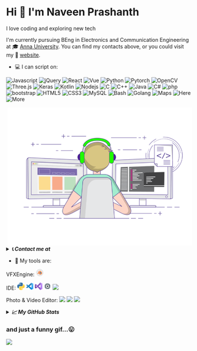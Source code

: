 # Hi 👋 I'm Naveen Prashanth
I love coding and exploring new tech

I'm currently pursuing BEng in Electronics and Communication Engineering at 🎓 [Anna University](https://annauniv.edu). You can find my contacts above, or you could visit my :milky_way: [website](https://gnpaone.github.io).

- 💻 I can script on:
<p>
  <img alt="Javascript" src="https://img.shields.io/badge/-Javascript-323330?style=flat-square&logo=javascript&logoColor=efd81c" />
  <img alt="jQuery" src="https://img.shields.io/badge/-jQuery-0969ad?style=flat-square&logo=jQuery&logoColor=79cff5" />
  <img alt="React" src="https://img.shields.io/badge/-React-282c34?style=flat-square&logo=react&logoColor=61dafb" />
  <img alt="Vue" src="https://img.shields.io/badge/-Vue.js-32475b?style=flat-square&logo=vue.js&logoColor=3fb27f" />
  <img alt="Python" src="https://img.shields.io/badge/-python-1f425f?style=flat-square&logo=python&logoColor=ffe05c" />
  <img alt="Pytorch" src="https://img.shields.io/badge/-Pytorch-231e42?style=flat-square&logo=Pytorch&logoColor=e14731" />
  <img alt="OpenCV" src="https://img.shields.io/badge/-OpenCV-222?style=flat-square&logo=OpenCV&logoColor=red" />
  <img alt="Three.js" src="https://img.shields.io/badge/-Three.js-222?style=flat-square&logo=Three.js&logoColor=white" />
  <!--<img alt="Bash" src="https://img.shields.io/badge/-Bash-333333?style=flat-square&logo=bash&logoColor=6da55f" /> -->
  <img alt="Keras" src="https://img.shields.io/badge/-Keras-d00000?style=flat-square&logo=Keras&logoColor=white" /> 
  <img alt="Kotlin" src="https://img.shields.io/badge/-Kotlin-6b70db?style=flat-square&logo=Kotlin&logoColor=f1850b" />
  <img alt="Nodejs" src="https://img.shields.io/badge/-Nodejs-333333?style=flat-square&logo=Node.js&logoColor=6da55f" />
  <img alt="C" src="https://img.shields.io/badge/-C-00599c?style=flat-square&logo=c&logoColor=white" />
  <img alt="C++" src="https://img.shields.io/badge/-C%2B%2B-6195cb?style=flat-square&logo=C%2B%2B&logoColor=white" />
  <img alt="Java" src="https://img.shields.io/badge/-Java-055981?style=flat-square&logo=Java&logoColor=f8981e" />
  <img alt="C#" src="https://img.shields.io/badge/-C%23-1e9923?style=flat-square&logo=C-sharp&logoColor=white" />
  <img alt="php" src="https://img.shields.io/badge/-php-black?style=flat-square&logo=php&logoColor=858ebb" />
  <img alt="bootstrap" src="https://img.shields.io/badge/-Bootstrap-5f4686?style=flat-square&logo=Bootstrap&logoColor=white" />
  <img alt="HTML5" src="https://img.shields.io/badge/-HTML5-e96228?style=flat-square&logo=HTML5&logoColor=white" />
  <img alt="CSS3" src="https://img.shields.io/badge/-CSS3-2862ea?style=flat-square&logo=CSS3&logoColor=white" />
  <img alt="MySQL" src="https://img.shields.io/badge/-MySQL-333333?style=flat-square&logo=MySQL&logoColor=6da55f" />
  <img alt="Bash" src="https://img.shields.io/badge/-Bash-black?style=flat-square&logo=GNU%20Bash&logoColor=white" />
  <img alt="Golang" src="https://img.shields.io/badge/Golang-00ADD8?style=flat-square&logo=go&logoColor=white" />
  <img alt="Maps" src="https://img.shields.io/badge/Maps-323330?style=flat-square&logo=Google%20Maps&logoColor=red" />
  <img alt="Here" src="https://img.shields.io/badge/Here-323330?style=flat-square&logo=Here&logoColor=white" />
  <img alt="More" src="https://img.shields.io/badge/%F0%9F%91%80-etc-brightgreen" />
</p>

<img align="right" alt="GIF" src="https://raw.githubusercontent.com/gnpaone/gnpaone/master/gif.gif" width="500"/>

<details>
  <summary><b><i>📞 Contact me at</i></b></summary>

[![GitHub Badge](https://img.shields.io/badge/-@gnpaone-%23181717?style=flat&logo=github)](https://github.com/gnpaone) [![Gmail Badge](https://img.shields.io/badge/-gnpaone@gmail.com-c14438?style=flat&logo=Gmail&logoColor=white&link=mailto:gnpaone@gmail.com)](mailto:gnpaone@gmail.com) [![Website Badge](https://img.shields.io/website?color=0ab9e6&style=flat&up_message=gnpaone.github.io&url=http%3A%2F%2Fgnpaone.github.io%2F)](https://gnpaone.github.io) [![Twitter Badge](https://img.shields.io/badge/-@gnpaone-1ca0f1?style=flat&labelColor=1ca0f1&logo=twitter&logoColor=white&link=https://twitter.com/gnpaone)](https://twitter.com/gnpaone) [![Linkedin Badge](https://img.shields.io/badge/-@gnpaone-blue?style=flat&logo=Linkedin&logoColor=white&link=https://www.linkedin.com/in/gnpaone/)](https://www.linkedin.com/in/gnpaone/)
</details>

- 🔧 My tools are:

VFXEngine: 
<code><a href="https://blender.org/"><img height="20" src="https://github.com/gnpaone/gnpaone/blob/main/blender-white.png?raw=true"></a></code>

IDE: 
<code><a href="https://www.python.org/"><img height="20" src="https://raw.githubusercontent.com/gnpaone/gnpaone/main/Python-logo-notext.svg"></a></code>
<code><a href="https://code.visualstudio.com/download"><img height="20" src="https://raw.githubusercontent.com/gnpaone/gnpaone/main/vs-code-responsive-01-1.png"></a></code>
<code><a href="https://visualstudio.microsoft.com/downloads/"><img height="20" src="https://raw.githubusercontent.com/gnpaone/gnpaone/main/BrandVisualStudioWin2019-3.svg"></a></code>
<code><a href="https://repl.it"><img height="20" src="https://raw.githubusercontent.com/gnpaone/gnpaone/main/Repl.it_logo.svg"></a></code>
<code><a href="https://www.jetbrains.com/idea/"><img height="20" src="https://raw.githubusercontent.com/JetBrains/intellij-community/master/platform/icons/src/idea_CE.ico"></a></code>

Photo & Video Editor:
<code><a href="https://www.adobe.com/products/photoshop.html"><img height="20" src="https://upload.wikimedia.org/wikipedia/commons/thumb/a/af/Adobe_Photoshop_CC_icon.svg/800px-Adobe_Photoshop_CC_icon.svg.png"></a></code>
<code><a href="https://www.blackmagicdesign.com/nl/products/davinciresolve"><img height="20" src="https://upload.wikimedia.org/wikipedia/commons/9/90/DaVinci_Resolve_17_logo.svg"></a></code>
<code><a href="https://www.adobe.com/products/aftereffects.html"><img height="20" src="https://upload.wikimedia.org/wikipedia/commons/c/cb/Adobe_After_Effects_CC_icon.svg"></a></code>

<details>
  <summary><b><i>📈 My GitHub Stats</i></b></summary>

[![Naveen's github stats](https://github.com/gnpaone/my-github-stats/blob/master/generated/overview.svg)](https://github.com/gnpaone/gnpaone) [![Naveen's language stats](https://github.com/gnpaone/my-github-stats/blob/master/generated/languages.svg)](https://github.com/gnpaone/gnpaone)

[![GitHub metrics](./github-metrics.svg)](https://github.com/gnpaone/gnpaone)

![Top Langs](https://github-readme-stats.vercel.app/api/top-langs/?username=gnpaone&layout=compact&theme=radical)

[![trophy](https://github-profile-trophy.vercel.app/?username=gnpaone)](https://github.com/ryo-ma/github-profile-trophy)

![Github Streak](https://github-readme-streak-stats.herokuapp.com/?user=gnpaone&theme=gruvbox_duo)

  <p>
  	<img src="https://img.shields.io/github/followers/gnpaone" />
    <img src="https://img.shields.io/github/stars/gnpaone">
    <img src="https://visitor-badge.glitch.me/badge?page_id=gnpaone.gnpaone" />
    <a href="https://ko-fi.com/gnpaone"><img src="https://img.shields.io/badge/Support%20me%20on-Ko--fi-FF5E5B.svg?logo=ko-fi" /></a>
  </p>
</details>

### and just a funny gif...😛
![](https://media.giphy.com/media/13GIgrGdslD9oQ/giphy.gif)

<!--
**kushwanth13/kushwanth13** is a ✨ _special_ ✨ repository because its `README.md` (this file) appears on your GitHub profile.

Here are some ideas to get you started:

- 🔭 I’m currently working on ...
- 🌱 I’m currently learning ...
- 👯 I’m looking to collaborate on ...
- 🤔 I’m looking for help with ...
- 💬 Ask me about ...
- 📫 How to reach me: ...
- 😄 Pronouns: ...
- ⚡ Fun fact: ...
-->
